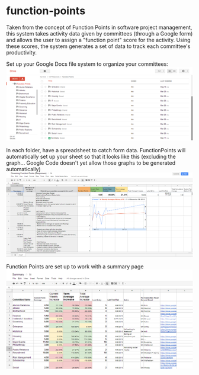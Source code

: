 function-points
===============

Taken from the concept of Function Points in software project management, this system takes activity data given by committees (through a Google form) and allows the user to assign a "function point" score for the activity. Using these scores, the system generates a set of data to track each committee's productivity.

Set up your Google Docs file system to organize your committees:
![Sample File System](/images/sample_file_system.png "Sample File System")

In each folder, have a spreadsheet to catch form data. FunctionPoints will automatically set up your sheet so that it looks like this (excluding the graph... Google Code doesn't yet allow those graphs to be generated automatically)
![Sample Detailed Page](/images/sample_detailed_page.png "Sample Detailed Page")

Function Points are set up to work with a summary page
![Sample Summary Page](/images/sample_summary.png "Sample Summary Page")